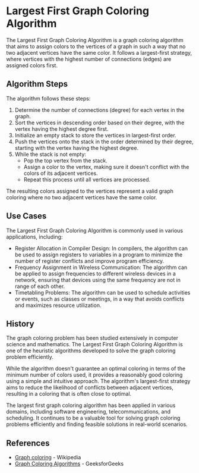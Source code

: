 # Largest First Graph Coloring Algorithm

The Largest First Graph Coloring Algorithm is a graph coloring algorithm that aims to assign colors to the vertices of a graph in such a way that no two adjacent vertices have the same color. It follows a largest-first strategy, where vertices with the highest number of connections (edges) are assigned colors first.

## Algorithm Steps

The algorithm follows these steps:

1. Determine the number of connections (degree) for each vertex in the graph.
2. Sort the vertices in descending order based on their degree, with the vertex having the highest degree first.
3. Initialize an empty stack to store the vertices in largest-first order.
4. Push the vertices onto the stack in the order determined by their degree, starting with the vertex having the highest degree.
5. While the stack is not empty:
   - Pop the top vertex from the stack.
   - Assign a color to the vertex, making sure it doesn't conflict with the colors of its adjacent vertices.
   - Repeat this process until all vertices are processed.

The resulting colors assigned to the vertices represent a valid graph coloring where no two adjacent vertices have the same color.

## Use Cases

The Largest First Graph Coloring Algorithm is commonly used in various applications, including:

- Register Allocation in Compiler Design: In compilers, the algorithm can be used to assign registers to variables in a program to minimize the number of register conflicts and improve program efficiency.
- Frequency Assignment in Wireless Communication: The algorithm can be applied to assign frequencies to different wireless devices in a network, ensuring that devices using the same frequency are not in range of each other.
- Timetabling Problems: The algorithm can be used to schedule activities or events, such as classes or meetings, in a way that avoids conflicts and maximizes resource utilization.

## History

The graph coloring problem has been studied extensively in computer science and mathematics. The Largest First Graph Coloring Algorithm is one of the heuristic algorithms developed to solve the graph coloring problem efficiently.

While the algorithm doesn't guarantee an optimal coloring in terms of the minimum number of colors used, it provides a reasonably good coloring using a simple and intuitive approach. The algorithm's largest-first strategy aims to reduce the likelihood of conflicts between adjacent vertices, resulting in a coloring that is often close to optimal.

The largest first graph coloring algorithm has been applied in various domains, including software engineering, telecommunications, and scheduling. It continues to be a valuable tool for solving graph coloring problems efficiently and finding feasible solutions in real-world scenarios.

## References

- [Graph coloring](https://en.wikipedia.org/wiki/Graph_coloring) - Wikipedia
- [Graph Coloring Algorithms](https://www.geeksforgeeks.org/graph-coloring-set-1-introduction/) - GeeksforGeeks
